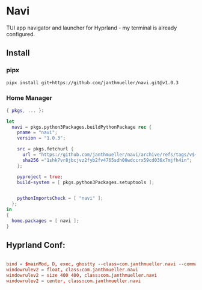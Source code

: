 # Navi

TUI app navigator and launcher for Hyprland - my terminal is already configured.

## Install 
### pipx
```bash
pipx install git+https://github.com/janthmueller/navi.git@v1.0.3
```
### Home Manager

```nix
{ pkgs, ... }:

let
  navi = pkgs.python3Packages.buildPythonPackage rec {
    pname = "navi";
    version = "1.0.3";

    src = pkgs.fetchurl {
      url = "https://github.com/janthmueller/navi/archive/refs/tags/v${version}.tar.gz";
      sha256 ="1shk7vr8jbcjvz2fyb2fv4765sdh00wdccrx59cd036x7mjfh4in";
    };

    pyproject = true;
    build-system = [ pkgs.python3Packages.setuptools ];


    pythonImportsCheck = [ "navi" ];
  };
in
{
  home.packages = [ navi ];
}
```


## Hyprland Conf:

```conf

bind = $mainMod, D, exec, ghostty --class=com.janthmueller.navi --command=navi
windowrulev2 = float, class:com.janthmueller.navi
windowrulev2 = size 400 400, class:com.janthmueller.navi
windowrulev2 = center, class:com.janthmueller.navi
```
